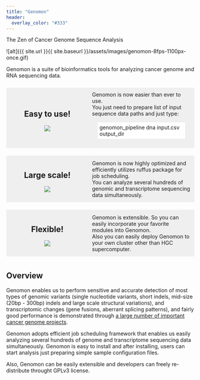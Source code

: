```yaml
---
title: "Genomon"
header:
  overlay_color: "#333"
---
```


The Zen of Cancer Genome Sequence Analysis

![alt]({{ site.url }}{{ site.baseurl }}/assets/images/genomon-8fps-1100px-once.gif)

Genomon is a suite of bioinformatics tools for analyzing cancer genome and RNA sequencing data.

<style type="text/css">

.frame {
  border-collapse: separate;
  border-spacing: 0px 10px;
  display: table;
  width: 100%;
}
.box {
  display: table-cell;
  vertical-align: middle;
  background-color: #EFEFEF;
  padding: 10px;
}
</style>

<div class="frame">
<div class="box" style="width:200px">
<center><h2>Easy to use!</h2></center>
<div align="center"><img src="{{ site.url }}{{ site.baseurl }}/assets/images/iconmonstr-laptop-4-96.png"></div>
<br>
</div>

<div class="box">
Genomon is now easier than ever to use.<br>
You just need to prepare list of input sequence data paths and just type:
<div style="margin: 15px; padding: 5px; background-color: #FFFFFF;">
genomon_pipeline dna input.csv output_dir
</div>
</div>
</div>

<div class="frame">
<div class="box" style="width:200px">
<center><h2>Large scale!</h2></center>
<div align="center"><img src="{{ site.url }}{{ site.baseurl }}/assets/images/iconmonstr-server-7-96.png"></div>
<br>
</div>
<div class="box">
Genomon is now highly optimized and efficiently utilizes ruffus package for job scheduling. <br>
You can analyze several hundreds of genomic and transcriptome sequencing data simultaneously.
</div>
</div>

<div class="frame">
<div class="box" style="width:200px">
<center><h2>Flexible!</h2></center>
<div align="center"><img src="{{ site.url }}{{ site.baseurl }}/assets/images/iconmonstr-control-panel-11-96.png"></div>
<br>
</div>
<div class="box">
Genomon is extensible. So you can easily incorporate your favorite modules into Genomon. <br>
Also you can easily deploy Genomon to your own cluster other than HGC supercomputer. 
</div>
</div>

## Overview

Genomon enables us to perform sensitive and accurate detection of most types of genomic variants
(single nucleotide variants, short indels, mid-size (20bp - 300bp) indels and large scale structural variations),
and transcriptomic changes (gene fusions, aberrant splicing patterns),
and fairly good performance is demonstrated 
through [a large number of important cancer genome projects](http://www.ncbi.nlm.nih.gov/pubmed?term=(Ogawa%2C%20Seishi%5BAuthor%5D)%20AND%20Miyano%2C%20Satoru%5BAuthor%5D).


Genomon adopts efficient job scheduling framework that enables us easily analyzing several hundreds of 
genome and transcriptome sequencing data simultaneously.
Genomon is easy to install and after installing, 
users can start analysis just preparing simple sample configuration files.

Also, Genomon can be easily extensible and developers can freely re-distribute throught GPLv3 license.
